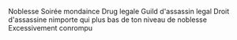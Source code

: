 Noblesse
Soirée mondaince
Drug legale
Guild d'assassin legal
Droit d'assassine nimporte qui plus bas de ton niveau de noblesse
Excessivement  conrompu
